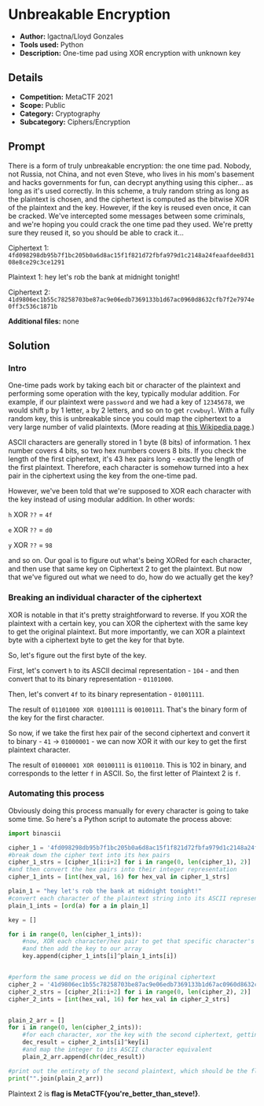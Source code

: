 # Unbreakable Encryption
- **Author:** lgactna/Lloyd Gonzales
- **Tools used:** Python
- **Description:** One-time pad using XOR encryption with unknown key

## Details 
- **Competition:** MetaCTF 2021
- **Scope:** Public
- **Category:** Cryptography
- **Subcategory:** Ciphers/Encryption

## Prompt 
There is a form of truly unbreakable encryption: the one time pad. Nobody, not Russia, not China, and not even Steve, who lives in his mom's basement and hacks governments for fun, can decrypt anything using this cipher... as long as it's used correctly. In this scheme, a truly random string as long as the plaintext is chosen, and the ciphertext is computed as the bitwise XOR of the plaintext and the key. However, if the key is reused even once, it can be cracked. We've intercepted some messages between some criminals, and we're hoping you could crack the one time pad they used. We're pretty sure they reused it, so you should be able to crack it...

Ciphertext 1: `4fd098298db95b7f1bc205b0a6d8ac15f1f821d72fbfa979d1c2148a24feaafdee8d3108e8ce29c3ce1291`

Plaintext 1: hey let's rob the bank at midnight tonight!

Ciphertext 2: `41d9806ec1b55c78258703be87ac9e06edb7369133b1d67ac0960d8632cfb7f2e7974e0ff3c536c1871b`

**Additional files:** none

## Solution 

### Intro
One-time pads work by taking each bit or character of the plaintext and performing some operation with the key, typically modular addition. For example, if our plaintext were `password` and we had a key of `12345678`, we would shift `p` by 1 letter, `a` by 2 letters, and so on to get `rcvwbuyl`. With a fully random key, this is unbreakable since you could map the ciphertext to a very large number of valid plaintexts. (More reading at [this Wikipedia page](https://en.wikipedia.org/wiki/One-time_pad).)

ASCII characters are generally stored in 1 byte (8 bits) of information. 1 hex number covers 4 bits, so two hex numbers covers 8 bits. If you check the length of the first ciphertext, it's 43 hex pairs long - exactly the length of the first plaintext. Therefore, each character is somehow turned into a hex pair in the ciphertext using the key from the one-time pad. 

However, we've been told that we're supposed to XOR each character with the key instead of using modular addition. In other words:

`h` XOR `??` = `4f`

`e` XOR `??` = `d0`

`y` XOR `??` = `98`

and so on. Our goal is to figure out what's being XORed for each character, and then use that same key on Ciphertext 2 to get the plaintext. But now that we've figured out what we need to do, how do we actually get the key?

### Breaking an individual character of the ciphertext
XOR is notable in that it's pretty straightforward to reverse. If you XOR the plaintext with a certain key, you can XOR the ciphertext with the same key to get the original plaintext. But more importantly, we can XOR a plaintext byte with a ciphertext byte to get the key for that byte. 

So, let's figure out the first byte of the key. 

First, let's convert `h` to its ASCII decimal representation - `104` - and then convert that to its binary representation - `01101000`. 

Then, let's convert `4f` to its binary representation - `01001111`. 

The result of `01101000 XOR 01001111` is `00100111`. That's the binary form of the key for the first character.

So now, if we take the first hex pair of the second ciphertext and convert it to binary - `41` -> `01000001` - we can now XOR it with our key to get the first plaintext character.

The result of `01000001 XOR 00100111` is `01100110`. This is 102 in binary, and corresponds to the letter `f` in ASCII. So, the first letter of Plaintext 2 is `f`.

### Automating this process
Obviously doing this process manually for every character is going to take some time. So here's a Python script to automate the process above:

```python
import binascii

cipher_1 = '4fd098298db95b7f1bc205b0a6d8ac15f1f821d72fbfa979d1c2148a24feaafdee8d3108e8ce29c3ce1291'
#break down the cipher text into its hex pairs
cipher_1_strs = [cipher_1[i:i+2] for i in range(0, len(cipher_1), 2)]
#and then convert the hex pairs into their integer representation
cipher_1_ints = [int(hex_val, 16) for hex_val in cipher_1_strs]

plain_1 = "hey let's rob the bank at midnight tonight!"
#convert each character of the plaintext string into its ASCII representation
plain_1_ints = [ord(a) for a in plain_1]

key = []

for i in range(0, len(cipher_1_ints)):
    #now, XOR each character/hex pair to get that specific character's key
    #and then add the key to our array
    key.append(cipher_1_ints[i]^plain_1_ints[i])


#perform the same process we did on the original ciphertext
cipher_2 = '41d9806ec1b55c78258703be87ac9e06edb7369133b1d67ac0960d8632cfb7f2e7974e0ff3c536c1871b'
cipher_2_strs = [cipher_2[i:i+2] for i in range(0, len(cipher_2), 2)]
cipher_2_ints = [int(hex_val, 16) for hex_val in cipher_2_strs]


plain_2_arr = []
for i in range(0, len(cipher_2_ints)):
    #for each character, xor the key with the second ciphertext, getting an integer result
    dec_result = cipher_2_ints[i]^key[i]
    #and map the integer to its ASCII character equivalent
    plain_2_arr.append(chr(dec_result))

#print out the entirety of the second plaintext, which should be the flag
print("".join(plain_2_arr))
```

Plaintext 2 is **flag is MetaCTF{you're_better_than_steve!}**.
